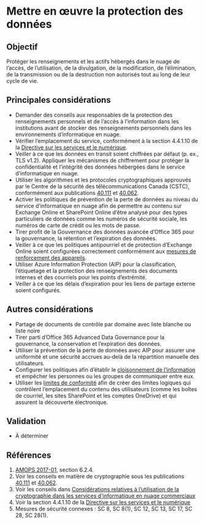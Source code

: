 # Mettre en œuvre la protection des données

## Objectif

Protéger les renseignements et les actifs hébergés dans le nuage de l’accès, de l’utilisation, de la divulgation, de la modification, de l’élimination, de la transmission ou de la destruction non autorisés tout au long de leur cycle de vie.

## Principales considérations

* Demander des conseils aux responsables de la protection des renseignements personnels et de l’accès à l’information dans les institutions avant de stocker des renseignements personnels dans les environnements d’informatique en nuage.
* Vérifier l’emplacement du service, conformément à la section 4.4.1.10 de la [Directive sur les services et le numérique](https://www.tbs-sct.gc.ca/pol/doc-fra.aspx?id=32601).
* Veiller à ce que les données en transit soient chiffrées par défaut (p. ex., TLS v1.2).
  Appliquer les mécanismes de chiffrement pour protéger la confidentialité et l’intégrité des données hébergées dans le service d’informatique en nuage.
* Utiliser les algorithmes et les protocoles cryptographiques approuvés par le Centre de la sécurité des télécommunications Canada (CSTC), conformément aux publications [40.111](https://cyber.gc.ca/fr/orientation/algorithmes-cryptographiques-pour-linformation-non-classifie-protege-et-protege-b) et [40.062](https://www.cse-cst.gc.ca/en/system/files/pdf_documents/itsp.40.062-eng.pdf).
* Activer les politiques de prévention de la perte de données au niveau du service d’informatique en nuage afin de permettre au contenu sur Exchange Online et SharePoint Online d’être analysé pour des types particuliers de données comme les numéros de sécurité sociale, les numéros de carte de crédit ou les mots de passe.
* Tirer profit de la Gouvernance des données avancée d’Office 365 pour la gouvernance, la rétention et l’expiration des données.
*  Veiller à ce que les politiques antipourriel et de protection d’Exchange Online soient configurées correctement conformément aux [mesures de renforcement des appareils](https://github.com/canada-ca/cloud-guardrails-O365/blob/master/FR/07_Exécuter-le-renforcement-des-appareils.md).
*  Utiliser Azure Information Protection (AIP) pour la classification, l’étiquetage et la protection des renseignements des documents internes et des courriels pour les points d’extrémité.
*  Veiller à ce que les délais d’expiration pour les liens de partage externe soient configurés.

## Autres considérations

* Partage de documents de contrôle par domaine avec liste blanche ou liste noire
* Tirer parti d’Office 365 Advanced Data Governance pour la gouvernance, la conservation et l’expiration des données.
* Utiliser la prévention de la perte de données avec AIP pour assurer une uniformité et une sécurité accrues au-delà de la répartition manuelle des utilisateurs.
* Configurer les politiques afin d’établir le [cloisonnement de l’information](https://docs.microsoft.com/fr-ca/microsoftteams/information-barriers-in-teams) et empêcher les personnes ou les groupes de communiquer entre eux.
* Utiliser les [limites de conformité](https://docs.microsoft.com/fr-ca/microsoft-365/compliance/set-up-compliance-boundaries?view=o365-worldwide) afin de créer des limites logiques qui contrôlent l’emplacement du contenu des utilisateurs (comme les boîtes de courriel, les sites SharePoint et les comptes OneDrive) et qui assurent la découverte électronique.

## Validation

* À déterminer

## Références

1. [AMOPS 2017-01](https://www.canada.ca/en/treasury-board-secretariat/services/access-information-privacy/security-identity-management/direction-secure-use-commercial-cloud-services-spin.html), section 6.2.4.
2. Voir les conseils en matière de cryptographie sous les publications [40.111](https://cyber.gc.ca/fr/orientation/algorithmes-cryptographiques-pour-linformation-non-classifie-protege-et-protege-b) et [40.062](https://www.cse-cst.gc.ca/en/system/files/pdf_documents/itsp.40.062-eng.pdf).
3. Voir les conseils dans [Considérations relatives à l’utilisation de la cryptographie dans les services d’informatique en nuage commerciaux](https://www.canada.ca/fr/gouvernement/systeme/gouvernement-numerique/technologiques-modernes-nouveaux/services-informatique-nuage/consideration-utilisation-de-la-crrptographie-dans-les-services-informatique-en-nauge.html)
4. Voir la section 4.4.1.10 de la [Directive sur les services et le numérique](https://www.tbs-sct.gc.ca/pol/doc-fra.aspx?id=32601)
5. Mesures de sécurité connexes : SC 8, SC 8(1), SC 12, SC 13, SC 17, SC 28, SC 28(1).
